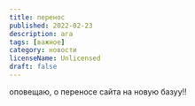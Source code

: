 ```yaml
---
title: перенос
published: 2022-02-23
description: ага
tags: [важное]
category: новости
licenseName: Unlicensed
draft: false
---
```


оповещаю, о переносе сайта на новую базуу!!